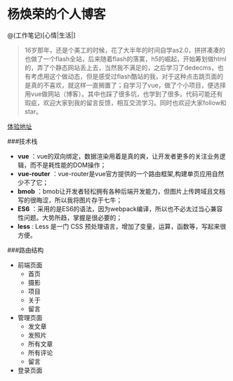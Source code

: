# 杨焕荣的个人博客

@(工作笔记)[心情|生活|]

> 16岁那年，还是个美工的时候，花了大半年的时间自学as2.0，拼拼凑凑的也做了一个flash全站，后来随着flash的落寞，h5的崛起，开始筹划做html的，弄了个静态网站丢上去，当然我不满足的，之后学习了dedecms，也有考虑用这个做动态，但是感受过flash酷站的我，对于这种点击跳页面的是真的不喜欢，就这样一直搁置了；自学习了vue，做了个小项目，便选择用vue做网站（博客）。其中也踩了很多坑，也学到了很多。代码可能还有瑕疵，欢迎大家到我的留言反馈，相互交流学习。同时也欢迎大家follow和star。

[体验地址](https://yanghuanrong.github.io)

###技术栈
- **vue** ：vue的双向绑定，数据渲染用着是真的爽，让开发者更多的关注业务逻辑，而不是耗性能的DOM操作；
- **vue-router** ：vue-router是vue官方提供的一个路由框架,构建单页应用自然少不了它；
- **bmob** ：bmob让开发者轻松拥有各种后端开发能力，但图片上传跨域且文档写的很晦涩，所以我将图片存于七牛；
- **ES6** ：采用的是ES6的语法，因为webpack编译，所以也不必太过当心兼容性问题。大势所趋，掌握是很必要的；
- **less** :  Less 是一门 CSS 预处理语言，增加了变量，运算，函数等，写起来很方便。

###路由结构
- 前端页面
	 - 首页
	 - 摄影
	 - 项目
	 - 关于
	 - 留言
-	管理页面
	- 发文章
	- 发照片
	- 所有文章
	- 所有评论
	- 留言
-	登录页面